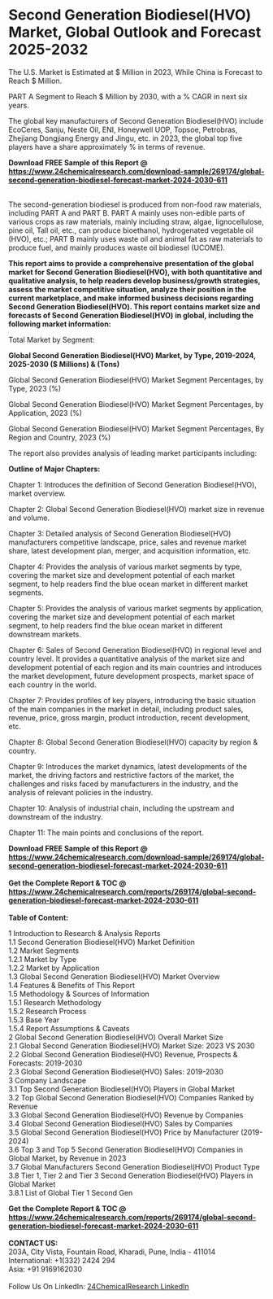 <h1>Second Generation Biodiesel(HVO) Market, Global Outlook and Forecast 2025-2032</h1><p>
The U.S. Market is Estimated at $ Million in 2023, While China is Forecast to Reach $ Million.</p><p>
PART A Segment to Reach $ Million by 2030, with a % CAGR in next six years.</p><p>
The global key manufacturers of Second Generation Biodiesel(HVO) include EcoCeres, Sanju, Neste Oil, ENI, Honeywell UOP, Topsoe, Petrobras, Zhejiang Dongjiang Energy and Jingu, etc. in 2023, the global top five players have a share approximately % in terms of revenue.</p><div><b>Download FREE Sample of this Report @ 
            <a href="https://www.24chemicalresearch.com/download-sample/269174/global-second-generation-biodiesel-forecast-market-2024-2030-611">
            https://www.24chemicalresearch.com/download-sample/269174/global-second-generation-biodiesel-forecast-market-2024-2030-611</a></b></div><br><p>
The second-generation biodiesel is produced from non-food raw materials, including PART A and PART B. PART A mainly uses non-edible parts of various crops as raw materials, mainly including straw, algae, lignocellulose, pine oil, Tall oil, etc., can produce bioethanol, hydrogenated vegetable oil (HVO), etc.; PART B mainly uses waste oil and animal fat as raw materials to produce fuel, and mainly produces waste oil biodiesel (UCOME).</p><p>
<strong>This report aims to provide a comprehensive presentation of the global market for Second Generation Biodiesel(HVO), with both quantitative and qualitative analysis, to help readers develop business/growth strategies, assess the market competitive situation, analyze their position in the current marketplace, and make informed business decisions regarding Second Generation Biodiesel(HVO). This report contains market size and forecasts of Second Generation Biodiesel(HVO) in global, including the following market information:</strong>
</p><p>
Total Market by Segment:</p><p>
<strong>Global Second Generation Biodiesel(HVO) Market, by Type, 2019-2024, 2025-2030 ($ Millions) &amp; (Tons)</strong></p><p>
Global Second Generation Biodiesel(HVO) Market Segment Percentages, by Type, 2023 (%)</p><p>
</p><p>
Global Second Generation Biodiesel(HVO) Market Segment Percentages, by Application, 2023 (%)</p><p>
</p><p>
Global Second Generation Biodiesel(HVO) Market Segment Percentages, By Region and Country, 2023 (%)</p><p>
</p><p>
The report also provides analysis of leading market participants including:</p><p>
</p><p>
</p><p>
</p><p><strong>Outline of Major Chapters:</strong></p><p>
</p><p>Chapter 1: Introduces the definition of Second Generation Biodiesel(HVO), market overview.</p><p>
Chapter 2: Global Second Generation Biodiesel(HVO) market size in revenue and volume.</p><p>
Chapter 3: Detailed analysis of Second Generation Biodiesel(HVO) manufacturers competitive landscape, price, sales and revenue market share, latest development plan, merger, and acquisition information, etc.</p><p>
Chapter 4: Provides the analysis of various market segments by type, covering the market size and development potential of each market segment, to help readers find the blue ocean market in different market segments.</p><p>
Chapter 5: Provides the analysis of various market segments by application, covering the market size and development potential of each market segment, to help readers find the blue ocean market in different downstream markets.</p><p>
Chapter 6: Sales of Second Generation Biodiesel(HVO) in regional level and country level. It provides a quantitative analysis of the market size and development potential of each region and its main countries and introduces the market development, future development prospects, market space of each country in the world.</p><p>
Chapter 7: Provides profiles of key players, introducing the basic situation of the main companies in the market in detail, including product sales, revenue, price, gross margin, product introduction, recent development, etc.</p><p>
Chapter 8: Global Second Generation Biodiesel(HVO) capacity by region &amp; country.</p><p>
Chapter 9: Introduces the market dynamics, latest developments of the market, the driving factors and restrictive factors of the market, the challenges and risks faced by manufacturers in the industry, and the analysis of relevant policies in the industry.</p><p>
Chapter 10: Analysis of industrial chain, including the upstream and downstream of the industry.</p><p>
Chapter 11: The main points and conclusions of the report.</p><div><b>Download FREE Sample of this Report @ 
            <a href="https://www.24chemicalresearch.com/download-sample/269174/global-second-generation-biodiesel-forecast-market-2024-2030-611">
            https://www.24chemicalresearch.com/download-sample/269174/global-second-generation-biodiesel-forecast-market-2024-2030-611</a></b></div><br><div><b>Get the Complete Report & TOC @ 
            <a href="https://www.24chemicalresearch.com/reports/269174/global-second-generation-biodiesel-forecast-market-2024-2030-611">
            https://www.24chemicalresearch.com/reports/269174/global-second-generation-biodiesel-forecast-market-2024-2030-611</a></b></div><br>
            <b>Table of Content:</b><p>1 Introduction to Research & Analysis Reports<br />
    1.1 Second Generation Biodiesel(HVO) Market Definition<br />
    1.2 Market Segments<br />
        1.2.1 Market by Type<br />
        1.2.2 Market by Application<br />
    1.3 Global Second Generation Biodiesel(HVO) Market Overview<br />
    1.4 Features & Benefits of This Report<br />
    1.5 Methodology & Sources of Information<br />
        1.5.1 Research Methodology<br />
        1.5.2 Research Process<br />
        1.5.3 Base Year<br />
        1.5.4 Report Assumptions & Caveats<br />
2 Global Second Generation Biodiesel(HVO) Overall Market Size<br />
    2.1 Global Second Generation Biodiesel(HVO) Market Size: 2023 VS 2030<br />
    2.2 Global Second Generation Biodiesel(HVO) Revenue, Prospects & Forecasts: 2019-2030<br />
    2.3 Global Second Generation Biodiesel(HVO) Sales: 2019-2030<br />
3 Company Landscape<br />
    3.1 Top Second Generation Biodiesel(HVO) Players in Global Market<br />
    3.2 Top Global Second Generation Biodiesel(HVO) Companies Ranked by Revenue<br />
    3.3 Global Second Generation Biodiesel(HVO) Revenue by Companies<br />
    3.4 Global Second Generation Biodiesel(HVO) Sales by Companies<br />
    3.5 Global Second Generation Biodiesel(HVO) Price by Manufacturer (2019-2024)<br />
    3.6 Top 3 and Top 5 Second Generation Biodiesel(HVO) Companies in Global Market, by Revenue in 2023<br />
    3.7 Global Manufacturers Second Generation Biodiesel(HVO) Product Type<br />
    3.8 Tier 1, Tier 2 and Tier 3 Second Generation Biodiesel(HVO) Players in Global Market<br />
        3.8.1 List of Global Tier 1 Second Gen</p><div><b>Get the Complete Report & TOC @ 
            <a href="https://www.24chemicalresearch.com/reports/269174/global-second-generation-biodiesel-forecast-market-2024-2030-611">
            https://www.24chemicalresearch.com/reports/269174/global-second-generation-biodiesel-forecast-market-2024-2030-611</a></b></div><br><b>CONTACT US:</b><br>
            203A, City Vista, Fountain Road, Kharadi, Pune, India - 411014<br>
            International: +1(332) 2424 294<br>
            Asia: +91 9169162030 <br><br>
            Follow Us On LinkedIn: <a href="https://www.linkedin.com/company/24chemicalresearch/">24ChemicalResearch LinkedIn</a>
